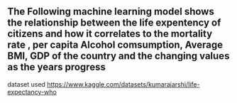 ## The Following machine learning model shows the relationship between the life expentency of citizens and how it correlates to the mortality rate , per capita Alcohol comsumption, Average BMI, GDP of the country and the changing values as the years progress

dataset used  https://www.kaggle.com/datasets/kumarajarshi/life-expectancy-who 
